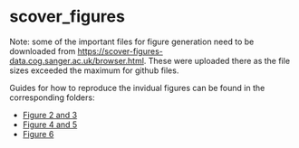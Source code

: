 # scover_figures

Note: some of the important files for figure generation need to be downloaded from https://scover-figures-data.cog.sanger.ac.uk/browser.html. These were uploaded there as the file sizes exceeded the maximum for github files. 

Guides for how to reproduce the invidual figures can be found in the corresponding folders:

- [Figure 2 and 3](https://github.com/jacobhepkema/scover_figures/tree/master/Figure2-3)
- [Figure 4 and 5](https://github.com/jacobhepkema/scover_figures/tree/master/Figure4-5)
- [Figure 6](https://github.com/jacobhepkema/scover_figures/tree/master/Figure6)
